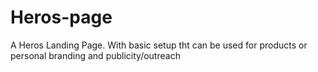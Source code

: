 # Heros-page

A Heros Landing Page. 
    With basic setup tht can be used for products or personal branding and publicity/outreach
